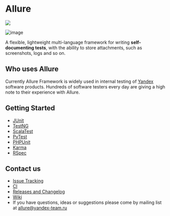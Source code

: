 # Allure

[<img src="http://img.shields.io/github/release/allure-framework/allure-core.png?style=flat">](https://github.com/allure-framework/allure-core/releases/latest)

![image](https://raw.github.com/allure-framework/allure-core/master/allure-dashboard.png)

A flexible, lightweight multi-language framework for writing **self-documenting tests**, with the ability to store attachments, such as screenshots, logs and so on.

## Who uses Allure
Currently Allure Framework is widely used in internal testing of [Yandex](http://company.yandex.com/) software products. Hundreds of software testers every day are giving a high note to their experience with Allure.

## Getting Started

  * [JUnit](https://github.com/allure-framework/allure-core/wiki/Getting-started.-JUnit)
  * [TestNG](https://github.com/allure-framework/allure-core/wiki/Getting-started.-TestNG)
  * [ScalaTest](https://github.com/allure-framework/allure-core/wiki/Getting-started.-ScalaTest)
  * [PyTest](https://github.com/allure-framework/allure-core/wiki/Getting-started.-PyTest)
  * [PHPUnit](https://github.com/allure-framework/allure-core/wiki/Getting-started.-PHPUnit)
  * [Karma](https://github.com/allure-framework/allure-core/wiki/Getting-started.-Karma)
  * [RSpec](https://github.com/allure-framework/allure-core/wiki/Getting-started.-RSpec)

## Contact us

* [Issue Tracking](https://github.com/allure-framework/allure-core/issues?labels=&milestone=&page=1&state=open)
* [CI](http://teamcity.qatools.ru/)
* [Releases and Changelog](https://github.com/allure-framework/allure-core/releases)
* [Wiki](https://github.com/allure-framework/allure-core/wiki)
* If you have questions, ideas or suggestions please come by mailing list at [allure@yandex-team.ru](mailto:allure@yandex-team.ru) 

